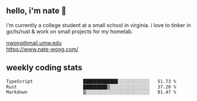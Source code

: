 ## hello, i'm nate 👋
i'm currently a college student at a small school in virginia. i love to tinker in go/ts/rust & work on small projects for my homelab.

nwong@mail.umw.edu <br/>
https://www.nate-wong.com/

## weekly coding stats
<!--START_SECTION:waka-->

```txt
TypeScript                   █████████████░░░░░░░░░░░░   51.73 %
Rust                         █████████▒░░░░░░░░░░░░░░░   37.20 %
Markdown                     ▒░░░░░░░░░░░░░░░░░░░░░░░░   01.47 %
```

<!--END_SECTION:waka-->
